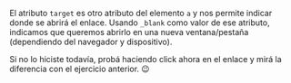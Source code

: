 El atributo `target` es otro atributo del elemento `a` y nos permite indicar donde se abrirá el enlace. Usando `_blank` como valor de ese atributo, indicamos que queremos abrirlo en una nueva ventana/pestaña (dependiendo del navegador y dispositivo). 

Si no lo hiciste todavía, probá haciendo click ahora en el enlace y mirá la diferencia con el ejercicio anterior. :wink: